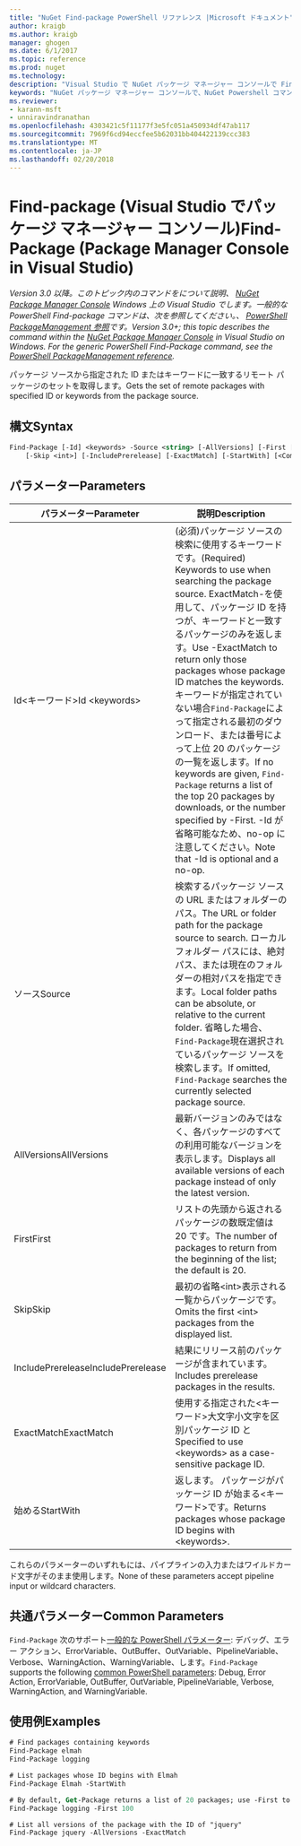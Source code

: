 ```yaml
---
title: "NuGet Find-package PowerShell リファレンス |Microsoft ドキュメント"
author: kraigb
ms.author: kraigb
manager: ghogen
ms.date: 6/1/2017
ms.topic: reference
ms.prod: nuget
ms.technology: 
description: "Visual Studio で NuGet パッケージ マネージャー コンソールで Find-package PowerShell コマンドのリファレンスです。"
keywords: "NuGet パッケージ マネージャー コンソールで、NuGet Powershell コマンドでは、NuGet Powershell リファレンス、Find-package"
ms.reviewer:
- karann-msft
- unniravindranathan
ms.openlocfilehash: 4303421c5f11177f3e5fc051a450934df47ab117
ms.sourcegitcommit: 7969f6cd94eccfee5b62031bb404422139ccc383
ms.translationtype: MT
ms.contentlocale: ja-JP
ms.lasthandoff: 02/20/2018
---
```

# <a name="find-package-package-manager-console-in-visual-studio"></a><span data-ttu-id="ef307-104">Find-package (Visual Studio でパッケージ マネージャー コンソール)</span><span class="sxs-lookup"><span data-stu-id="ef307-104">Find-Package (Package Manager Console in Visual Studio)</span></span>

<span data-ttu-id="ef307-105">*Version 3.0 以降。このトピック内のコマンドをについて説明、 [NuGet Package Manager Console](package-manager-console.md) Windows 上の Visual Studio でします。一般的な PowerShell Find-package コマンドは、次を参照してください。、 [PowerShell PackageManagement 参照](/powershell/module/packagemanagement/?view=powershell-6)です。*</span><span class="sxs-lookup"><span data-stu-id="ef307-105">*Version 3.0+; this topic describes the command within the [NuGet Package Manager Console](package-manager-console.md) in Visual Studio on Windows. For the generic PowerShell Find-Package command, see the [PowerShell PackageManagement reference](/powershell/module/packagemanagement/?view=powershell-6).*</span></span>

<span data-ttu-id="ef307-106">パッケージ ソースから指定された ID またはキーワードに一致するリモート パッケージのセットを取得します。</span><span class="sxs-lookup"><span data-stu-id="ef307-106">Gets the set of remote packages with specified ID or keywords from the package source.</span></span>

## <a name="syntax"></a><span data-ttu-id="ef307-107">構文</span><span class="sxs-lookup"><span data-stu-id="ef307-107">Syntax</span></span>

```ps
Find-Package [-Id] <keywords> -Source <string> [-AllVersions] [-First [<int>]]
    [-Skip <int>] [-IncludePrerelease] [-ExactMatch] [-StartWith] [<CommonParameters>]
```

## <a name="parameters"></a><span data-ttu-id="ef307-108">パラメーター</span><span class="sxs-lookup"><span data-stu-id="ef307-108">Parameters</span></span>

| <span data-ttu-id="ef307-109">パラメーター</span><span class="sxs-lookup"><span data-stu-id="ef307-109">Parameter</span></span> | <span data-ttu-id="ef307-110">説明</span><span class="sxs-lookup"><span data-stu-id="ef307-110">Description</span></span> |
| --- | --- |
| <span data-ttu-id="ef307-111">Id&lt;キーワード&gt;</span><span class="sxs-lookup"><span data-stu-id="ef307-111">Id &lt;keywords&gt;</span></span> | <span data-ttu-id="ef307-112">(必須)パッケージ ソースの検索に使用するキーワードです。</span><span class="sxs-lookup"><span data-stu-id="ef307-112">(Required) Keywords to use when searching the package source.</span></span> <span data-ttu-id="ef307-113">ExactMatch-を使用して、パッケージ ID を持つが、キーワードと一致するパッケージのみを返します。</span><span class="sxs-lookup"><span data-stu-id="ef307-113">Use -ExactMatch to return only those packages whose package ID matches the keywords.</span></span> <span data-ttu-id="ef307-114">キーワードが指定されていない場合`Find-Package`によって指定される最初のダウンロード、または番号によって上位 20 のパッケージの一覧を返します。</span><span class="sxs-lookup"><span data-stu-id="ef307-114">If no keywords are given, `Find-Package` returns a list of the top 20 packages by downloads, or the number specified by -First.</span></span> <span data-ttu-id="ef307-115">-Id が省略可能なため、no-op に注意してください。</span><span class="sxs-lookup"><span data-stu-id="ef307-115">Note that -Id is optional and a no-op.</span></span> |
| <span data-ttu-id="ef307-116">ソース</span><span class="sxs-lookup"><span data-stu-id="ef307-116">Source</span></span> | <span data-ttu-id="ef307-117">検索するパッケージ ソースの URL またはフォルダーのパス。</span><span class="sxs-lookup"><span data-stu-id="ef307-117">The URL or folder path for the package source to search.</span></span> <span data-ttu-id="ef307-118">ローカル フォルダー パスには、絶対パス、または現在のフォルダーの相対パスを指定できます。</span><span class="sxs-lookup"><span data-stu-id="ef307-118">Local folder paths can be absolute, or relative to the current folder.</span></span> <span data-ttu-id="ef307-119">省略した場合、`Find-Package`現在選択されているパッケージ ソースを検索します。</span><span class="sxs-lookup"><span data-stu-id="ef307-119">If omitted, `Find-Package` searches the currently selected package source.</span></span> |
| <span data-ttu-id="ef307-120">AllVersions</span><span class="sxs-lookup"><span data-stu-id="ef307-120">AllVersions</span></span> | <span data-ttu-id="ef307-121">最新バージョンのみではなく、各パッケージのすべての利用可能なバージョンを表示します。</span><span class="sxs-lookup"><span data-stu-id="ef307-121">Displays all available versions of each package instead of only the latest version.</span></span> |
| <span data-ttu-id="ef307-122">First</span><span class="sxs-lookup"><span data-stu-id="ef307-122">First</span></span> | <span data-ttu-id="ef307-123">リストの先頭から返されるパッケージの数既定値は 20 です。</span><span class="sxs-lookup"><span data-stu-id="ef307-123">The number of packages to return from the beginning of the list; the default is 20.</span></span> |
| <span data-ttu-id="ef307-124">Skip</span><span class="sxs-lookup"><span data-stu-id="ef307-124">Skip</span></span> | <span data-ttu-id="ef307-125">最初の省略&lt;int&gt;表示される一覧からパッケージです。</span><span class="sxs-lookup"><span data-stu-id="ef307-125">Omits the first &lt;int&gt; packages from the displayed list.</span></span>  |
| <span data-ttu-id="ef307-126">IncludePrerelease</span><span class="sxs-lookup"><span data-stu-id="ef307-126">IncludePrerelease</span></span> | <span data-ttu-id="ef307-127">結果にリリース前のパッケージが含まれています。</span><span class="sxs-lookup"><span data-stu-id="ef307-127">Includes prerelease packages in the results.</span></span> |
| <span data-ttu-id="ef307-128">ExactMatch</span><span class="sxs-lookup"><span data-stu-id="ef307-128">ExactMatch</span></span> | <span data-ttu-id="ef307-129">使用する指定された&lt;キーワード&gt;大文字小文字を区別パッケージ ID と</span><span class="sxs-lookup"><span data-stu-id="ef307-129">Specified to use &lt;keywords&gt; as a case-sensitive package ID.</span></span> |
| <span data-ttu-id="ef307-130">始める</span><span class="sxs-lookup"><span data-stu-id="ef307-130">StartWith</span></span> | <span data-ttu-id="ef307-131">返します。 パッケージがパッケージ ID が始まる&lt;キーワード&gt;です。</span><span class="sxs-lookup"><span data-stu-id="ef307-131">Returns packages whose package ID begins with &lt;keywords&gt;.</span></span> |

<span data-ttu-id="ef307-132">これらのパラメーターのいずれもには、パイプラインの入力またはワイルドカード文字がそのまま使用します。</span><span class="sxs-lookup"><span data-stu-id="ef307-132">None of these parameters accept pipeline input or wildcard characters.</span></span>

## <a name="common-parameters"></a><span data-ttu-id="ef307-133">共通パラメーター</span><span class="sxs-lookup"><span data-stu-id="ef307-133">Common Parameters</span></span>

<span data-ttu-id="ef307-134">`Find-Package` 次のサポート[一般的な PowerShell パラメーター](http://go.microsoft.com/fwlink/?LinkID=113216): デバッグ、エラー アクション、ErrorVariable、OutBuffer、OutVariable、PipelineVariable、Verbose、WarningAction、WarningVariable、します。</span><span class="sxs-lookup"><span data-stu-id="ef307-134">`Find-Package` supports the following [common PowerShell parameters](http://go.microsoft.com/fwlink/?LinkID=113216): Debug, Error Action, ErrorVariable, OutBuffer, OutVariable, PipelineVariable, Verbose, WarningAction, and WarningVariable.</span></span>

## <a name="examples"></a><span data-ttu-id="ef307-135">使用例</span><span class="sxs-lookup"><span data-stu-id="ef307-135">Examples</span></span>

```ps
# Find packages containing keywords
Find-Package elmah
Find-Package logging

# List packages whose ID begins with Elmah
Find-Package Elmah -StartWith

# By default, Get-Package returns a list of 20 packages; use -First to show more
Find-Package logging -First 100

# List all versions of the package with the ID of "jquery"
Find-Package jquery -AllVersions -ExactMatch
```
